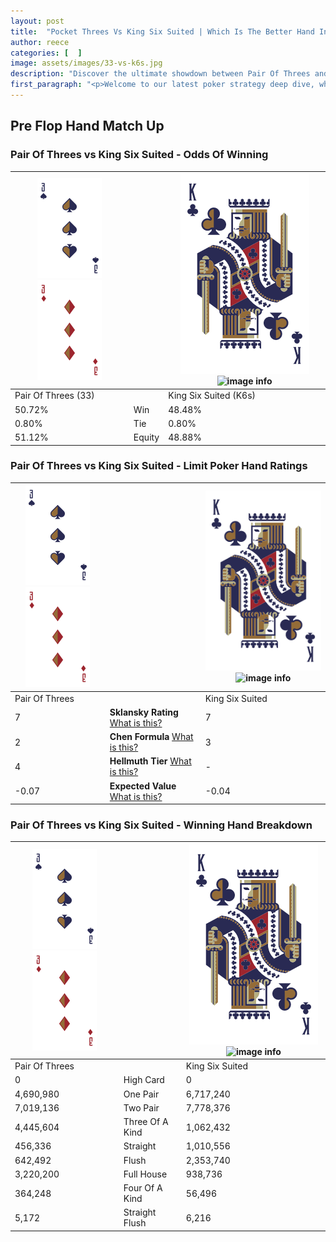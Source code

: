 ```yaml
---
layout: post
title:  "Pocket Threes Vs King Six Suited | Which Is The Better Hand In Poker? A Complete Guide"
author: reece
categories: [  ]
image: assets/images/33-vs-k6s.jpg
description: "Discover the ultimate showdown between Pair Of Threes and King Six Suited in poker! Uncover the odds, strategies, and scenarios where one hand triumphs over the other. Get ready to up your poker game with this thrilling analysis."
first_paragraph: "<p>Welcome to our latest poker strategy deep dive, where we're pitting two distinct hands against each other in a high-stakes showdown: Pair Of Threes vs King Six Suited.</p><p>In the dynamic world of poker, every decision counts, and knowing which hand holds the upper hand is key to your success at the table.</p><p>In this article, we'll dissect these two hands, explore the scenarios where one dominates the other, and equip you with the knowledge to make strategic choices that can tip the odds in your favor.</p><p>Get ready to unravel the intriguing dynamics of these poker hands and elevate your game to new heights.</p>"
---
```




[comment]: # (sp0)

## Pre Flop Hand Match Up

<div class="table hand-ratings" markdown="1"> 



### Pair Of Threes vs King Six Suited - Odds Of Winning


    
| ![image info](assets/images/hand1/3.png) ![image info](assets/images/hand1/3o.png) |  | ![image info](assets/images/hand2/K.png) ![image info](assets/images/hand2/6s.png) |
| -------- | -------- | -------- |
| Pair Of Threes (33) |  | King Six Suited (K6s) |
| 50.72% | Win | 48.48% |
| 0.80% | Tie | 0.80% |
| 51.12% | Equity | 48.88% |




[comment]: # (sp1)



### Pair Of Threes vs King Six Suited - Limit Poker Hand Ratings


    
| ![image info](assets/images/hand1/3.png) ![image info](assets/images/hand1/3o.png) |  | ![image info](assets/images/hand2/K.png) ![image info](assets/images/hand2/6s.png) |
| -------- | -------- | -------- |
| Pair Of Threes |  | King Six Suited |
| 7 | **Sklansky Rating** [What is this?](/sklansky-rating-explained) | 7 |
| 2 | **Chen Formula** [What is this?](/chen-formula-explained) | 3 |
| 4 | **Hellmuth Tier** [What is this?](/Hellmuth-tier-explained) | - |
| -0.07 | **Expected Value** [What is this?](/expected-value-explained) | -0.04 |




[comment]: # (sp2)



### Pair Of Threes vs King Six Suited - Winning Hand Breakdown


    
| ![image info](assets/images/hand1/3.png) ![image info](assets/images/hand1/3o.png) |  | ![image info](assets/images/hand2/K.png) ![image info](assets/images/hand2/6s.png) |
| -------- | -------- | -------- |
| Pair Of Threes |  | King Six Suited |
| 0 | High Card | 0 |
| 4,690,980 | One Pair | 6,717,240 |
| 7,019,136 | Two Pair | 7,778,376 |
| 4,445,604 | Three Of A Kind | 1,062,432 |
| 456,336 | Straight | 1,010,556 |
| 642,492 | Flush | 2,353,740 |
| 3,220,200 | Full House | 938,736 |
| 364,248 | Four Of A Kind | 56,496 |
| 5,172 | Straight Flush | 6,216 |




[comment]: # (sp3)



</div>

[comment]: # (sp4)



[comment]: # (sp5)

